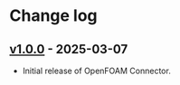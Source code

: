 # Change log

## [v1.0.0](https://github.com/simvue-io/connectors-openfoam/releases/tag/v1.0.0) - 2025-03-07

* Initial release of OpenFOAM Connector.